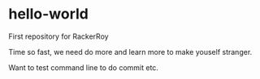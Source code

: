# hello-world
First repository for RackerRoy

Time so fast, we need do more and learn more to make youself stranger.

Want to test command line to do commit etc.

